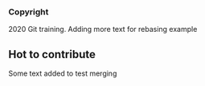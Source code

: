 ### Copyright

2020 Git training. Adding more text for rebasing example

## Hot to contribute

Some text added to test merging